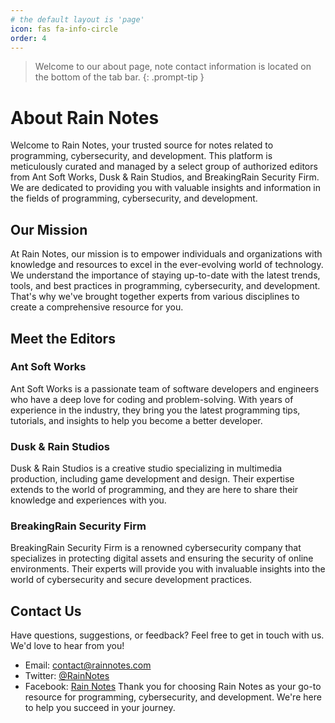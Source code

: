 ```yaml
---
# the default layout is 'page'
icon: fas fa-info-circle
order: 4
---
```


> Welcome to our about page, note contact information is located on the bottom of the tab bar.
{: .prompt-tip }

# About Rain Notes
Welcome to Rain Notes, your trusted source for notes related to programming, cybersecurity, and development. This platform is meticulously curated and managed by a select group of authorized editors from Ant Soft Works, Dusk & Rain Studios, and BreakingRain Security Firm. We are dedicated to providing you with valuable insights and information in the fields of programming, cybersecurity, and development.

## Our Mission

At Rain Notes, our mission is to empower individuals and organizations with knowledge and resources to excel in the ever-evolving world of technology. We understand the importance of staying up-to-date with the latest trends, tools, and best practices in programming, cybersecurity, and development. That's why we've brought together experts from various disciplines to create a comprehensive resource for you.
## Meet the Editors
### Ant Soft Works
Ant Soft Works is a passionate team of software developers and engineers who have a deep love for coding and problem-solving. With years of experience in the industry, they bring you the latest programming tips, tutorials, and insights to help you become a better developer.
### Dusk & Rain Studios
Dusk & Rain Studios is a creative studio specializing in multimedia production, including game development and design. Their expertise extends to the world of programming, and they are here to share their knowledge and experiences with you.
### BreakingRain Security Firm
BreakingRain Security Firm is a renowned cybersecurity company that specializes in protecting digital assets and ensuring the security of online environments. Their experts will provide you with invaluable insights into the world of cybersecurity and secure development practices.
## Contact Us
Have questions, suggestions, or feedback? Feel free to get in touch with us. We'd love to hear from you!
- Email: [contact@rainnotes.com](mailto:contact@rainnotes.com)
- Twitter: [@RainNotes](https://twitter.com/RainNotes)
- Facebook: [Rain Notes](https://www.facebook.com/RainNotes)
Thank you for choosing Rain Notes as your go-to resource for programming, cybersecurity, and development. We're here to help you succeed in your journey.